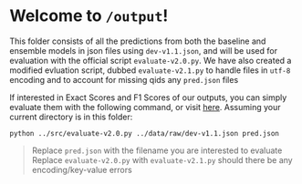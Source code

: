 # Welcome to `/output`!

This folder consists of all the predictions from both the baseline and ensemble models in json files using `dev-v1.1.json`, and will be used for evaluation with the official script `evaluate-v2.0.py`. We have also created a modified evluation script, dubbed `evaluate-v2.1.py` to handle files in `utf-8`  encoding and to account for missing qids any `pred.json` files

If interested in Exact Scores and F1 Scores of our outputs, you can simply evaluate them with the following command, or visit [here](https://github.com/wyiting01/cs4248_g14_mrc#experiment-results). 
Assuming your current directory is in this folder:
```
python ../src/evaluate-v2.0.py ../data/raw/dev-v1.1.json pred.json
```
> Replace `pred.json` with the filename you are interested to evaluate
> Replace `evaluate-v2.0.py` with `evaluate-v2.1.py` should there be any encoding/key-value errors
